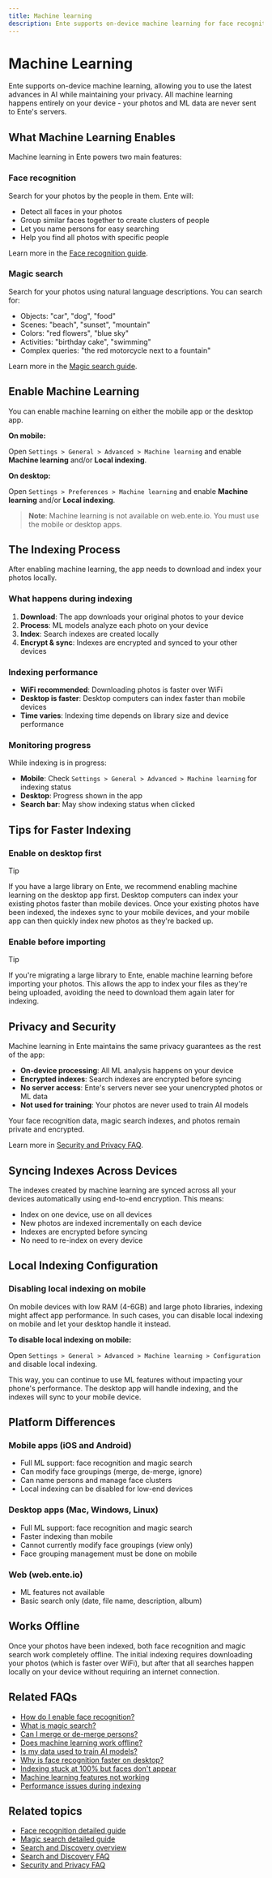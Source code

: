 ```yaml
---
title: Machine learning
description: Ente supports on-device machine learning for face recognition and natural language search
---
```


# Machine Learning

Ente supports on-device machine learning, allowing you to use the latest advances in AI while maintaining your privacy. All machine learning happens entirely on your device - your photos and ML data are never sent to Ente's servers.

## What Machine Learning Enables

Machine learning in Ente powers two main features:

### Face recognition

Search for your photos by the people in them. Ente will:
- Detect all faces in your photos
- Group similar faces together to create clusters of people
- Let you name persons for easy searching
- Help you find all photos with specific people

Learn more in the [Face recognition guide](/photos/features/search-and-discovery/face-recognition).

### Magic search

Search for your photos using natural language descriptions. You can search for:
- Objects: "car", "dog", "food"
- Scenes: "beach", "sunset", "mountain"
- Colors: "red flowers", "blue sky"
- Activities: "birthday cake", "swimming"
- Complex queries: "the red motorcycle next to a fountain"

Learn more in the [Magic search guide](/photos/features/search-and-discovery/magic-search).

## Enable Machine Learning

You can enable machine learning on either the mobile app or the desktop app.

**On mobile:**

Open `Settings > General > Advanced > Machine learning` and enable **Machine learning** and/or **Local indexing**.

**On desktop:**

Open `Settings > Preferences > Machine learning` and enable **Machine learning** and/or **Local indexing**.

> **Note**: Machine learning is not available on web.ente.io. You must use the mobile or desktop apps.

## The Indexing Process

After enabling machine learning, the app needs to download and index your photos locally.

### What happens during indexing

1. **Download**: The app downloads your original photos to your device
2. **Process**: ML models analyze each photo on your device
3. **Index**: Search indexes are created locally
4. **Encrypt & sync**: Indexes are encrypted and synced to your other devices

### Indexing performance

- **WiFi recommended**: Downloading photos is faster over WiFi
- **Desktop is faster**: Desktop computers can index faster than mobile devices
- **Time varies**: Indexing time depends on library size and device performance

### Monitoring progress

While indexing is in progress:
- **Mobile**: Check `Settings > General > Advanced > Machine learning` for indexing status
- **Desktop**: Progress shown in the app
- **Search bar**: May show indexing status when clicked

## Tips for Faster Indexing

### Enable on desktop first

> [!TIP]
>
> If you have a large library on Ente, we recommend enabling machine learning on the desktop app first. Desktop computers can index your existing photos faster than mobile devices. Once your existing photos have been indexed, the indexes sync to your mobile devices, and your mobile app can then quickly index new photos as they're backed up.

### Enable before importing

> [!TIP]
>
> If you're migrating a large library to Ente, enable machine learning before importing your photos. This allows the app to index your files as they're being uploaded, avoiding the need to download them again later for indexing.

## Privacy and Security

Machine learning in Ente maintains the same privacy guarantees as the rest of the app:

- **On-device processing**: All ML analysis happens on your device
- **Encrypted indexes**: Search indexes are encrypted before syncing
- **No server access**: Ente's servers never see your unencrypted photos or ML data
- **Not used for training**: Your photos are never used to train AI models

Your face recognition data, magic search indexes, and photos remain private and encrypted.

Learn more in [Security and Privacy FAQ](/photos/faq/security-and-privacy#ml-privacy).

## Syncing Indexes Across Devices

The indexes created by machine learning are synced across all your devices automatically using end-to-end encryption. This means:

- Index on one device, use on all devices
- New photos are indexed incrementally on each device
- Indexes are encrypted before syncing
- No need to re-index on every device

## Local Indexing Configuration

### Disabling local indexing on mobile

On mobile devices with low RAM (4-6GB) and large photo libraries, indexing might affect app performance. In such cases, you can disable local indexing on mobile and let your desktop handle it instead.

**To disable local indexing on mobile:**

Open `Settings > General > Advanced > Machine learning > Configuration` and disable local indexing.

This way, you can continue to use ML features without impacting your phone's performance. The desktop app will handle indexing, and the indexes will sync to your mobile device.

## Platform Differences

### Mobile apps (iOS and Android)
- Full ML support: face recognition and magic search
- Can modify face groupings (merge, de-merge, ignore)
- Can name persons and manage face clusters
- Local indexing can be disabled for low-end devices

### Desktop apps (Mac, Windows, Linux)
- Full ML support: face recognition and magic search
- Faster indexing than mobile
- Cannot currently modify face groupings (view only)
- Face grouping management must be done on mobile

### Web (web.ente.io)
- ML features not available
- Basic search only (date, file name, description, album)

## Works Offline

Once your photos have been indexed, both face recognition and magic search work completely offline. The initial indexing requires downloading your photos (which is faster over WiFi), but after that all searches happen locally on your device without requiring an internet connection.

## Related FAQs

* [How do I enable face recognition?](/photos/faq/search-and-discovery#enable-face-recognition)
* [What is magic search?](/photos/faq/search-and-discovery#magic-search)
* [Can I merge or de-merge persons?](/photos/faq/search-and-discovery#merge-persons)
* [Does machine learning work offline?](/photos/faq/search-and-discovery#ml-offline)
* [Is my data used to train AI models?](/photos/faq/security-and-privacy#ml-privacy)
* [Why is face recognition faster on desktop?](/photos/faq/search-and-discovery#desktop-faster)
* [Indexing stuck at 100% but faces don't appear](/photos/faq/search-and-discovery#indexing-stuck-no-faces)
* [Machine learning features not working](/photos/faq/search-and-discovery#ml-features-not-working)
* [Performance issues during indexing](/photos/faq/search-and-discovery#ml-performance-issues)

## Related topics

* [Face recognition detailed guide](/photos/features/search-and-discovery/face-recognition)
* [Magic search detailed guide](/photos/features/search-and-discovery/magic-search)
* [Search and Discovery overview](/photos/features/search-and-discovery/)
* [Search and Discovery FAQ](/photos/faq/search-and-discovery)
* [Security and Privacy FAQ](/photos/faq/security-and-privacy)
